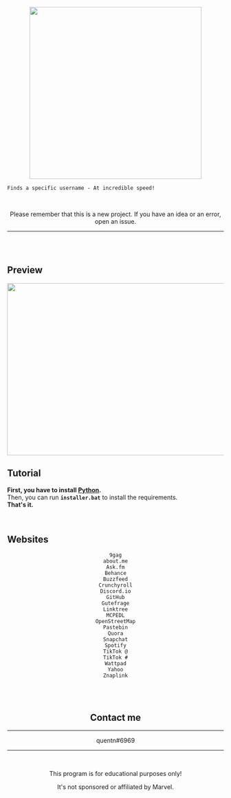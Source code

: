 <p align="center"><img src="https://user-images.githubusercontent.com/107768845/180644106-37ffd18e-3c4c-4116-a9f3-9c2e1ea9ad82.png", width="400", height="400"></p>


```
Finds a specific username - At incredible speed! 
```
<br>


<p align="center">Please remember that this is a new project. If you have an idea or an error, open an issue.</p>

---
<br>
<br>

## Preview

<p align="center"><img src="https://user-images.githubusercontent.com/107768845/180644122-4b3bdc11-eaee-4a90-9e8d-2063fa8653bd.png", width="600", height="400"></p>

## Tutorial 

**First, you have to install [Python](https://www.python.org/downloads).**
<br>
Then, you can run **`installer.bat`** to install the requirements.
<br>
**That's it.**

<br>



## Websites


<center>

```
9gag
about.me
Ask.fm
Behance
Buzzfeed
Crunchyroll
Discord.io
GitHub
Gutefrage
Linktree
MCPEDL
OpenStreetMap
Pastebin
Quora
Snapchat
Spotify
TikTok @
TikTok #
Wattpad
Yahoo
Znaplink
```

<br>

<br>

## Contact me
--- 
quentn#6969
<br>

--- 
<br>
<p align="center">This program is for educational purposes only!</p>
<p align="center">It's not sponsored or affiliated by Marvel.</p>


